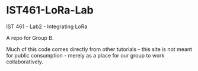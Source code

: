 # IST461-LoRa-Lab
IST 461 - Lab2 - Integrating LoRa


A repo for Group B.


Much of this code comes directly from other tutorials - this site is not meant for public consumption - merely as a place for our group to work collaboratively.
